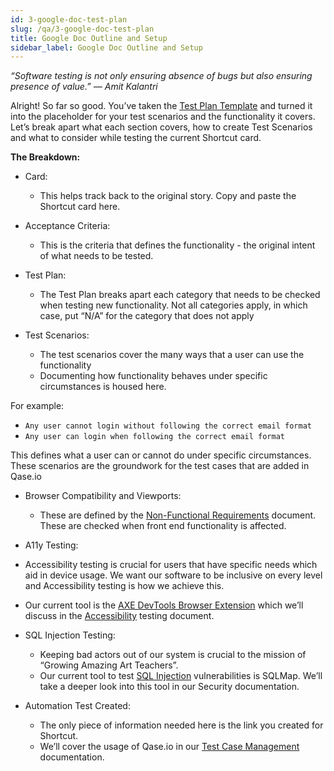 ```yaml
---
id: 3-google-doc-test-plan
slug: /qa/3-google-doc-test-plan
title: Google Doc Outline and Setup
sidebar_label: Google Doc Outline and Setup
---
```


*“Software testing is not only ensuring absence of bugs but also ensuring presence of value.”
― Amit Kalantri*

Alright! So far so good. You’ve taken the [Test Plan Template](https://docs.google.com/document/d/1x9SMIE0oQKkLs-1dHojrDUh6BS22avjVVF3_PWhC9rM/edit#heading=h.1suokh672aje) and turned it into the placeholder for your test scenarios and the functionality it covers.
Let’s break apart what each section covers, how to create Test Scenarios and what to consider while testing the current Shortcut card.

**The Breakdown:**

* Card:

    * This helps track back to the original story. Copy and paste the Shortcut card here.

* Acceptance Criteria:

    * This is the criteria that defines the functionality - the original intent of what needs to be tested.

* Test Plan:

    * The Test Plan breaks apart each category that needs to be checked when testing new functionality. Not all categories apply, in which case, put “N/A” for the category that does not apply

* Test Scenarios:

    * The test scenarios cover the many ways that a user can use the functionality
    * Documenting how functionality behaves under specific circumstances is housed here.

For example:

* `Any user cannot login without following the correct email format`
* `Any user can login when following the correct email format`

This defines what a user can or cannot do under specific circumstances. These scenarios are the groundwork for the test cases that are added in Qase.io

* Browser Compatibility and Viewports:

    * These are defined by the [Non-Functional Requirements](https://docs.google.com/document/d/1CRVz9Bm16msQEJ0tHjYZiUaJE75UiBHjVC-ofAGVjgk/edit#heading=h.d59y8yxyeqk8) document. These are checked when front end functionality is affected.

* A11y Testing:

* Accessibility testing is crucial for users that have specific needs which aid in device usage. We want our software to be inclusive on every level and Accessibility testing is how we achieve this.
* Our current tool is the [AXE DevTools Browser Extension](https://chrome.google.com/webstore/detail/axe-devtools-web-accessib/lhdoppojpmngadmnindnejefpokejbdd?hl=en-US) which we’ll discuss in the [Accessibility](5-accessibility) testing document.

* SQL Injection Testing:

    * Keeping bad actors out of our system is crucial to the mission of “Growing Amazing Art Teachers”.
    * Our current tool to test [SQL Injection](https://sqlmap.org/) vulnerabilities is SQLMap. We’ll take a deeper look into this tool in our Security documentation.

* Automation Test Created:

    * The only piece of information needed here is the link you created for Shortcut.
    * We’ll cover the usage of Qase.io in our [Test Case Management](4-qase-io) documentation.
